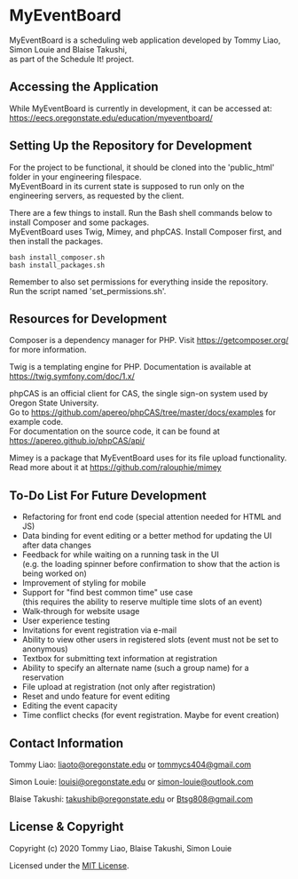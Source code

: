 # MyEventBoard

MyEventBoard is a scheduling web application developed by Tommy Liao, Simon Louie and Blaise Takushi,  
as part of the Schedule It! project.

## Accessing the Application

While MyEventBoard is currently in development, it can be accessed at:  
https://eecs.oregonstate.edu/education/myeventboard/

## Setting Up the Repository for Development

For the project to be functional, it should be cloned into the 'public_html' folder in your engineering filespace.  
MyEventBoard in its current state is supposed to run only on the engineering servers, as requested by the client.  

There are a few things to install. Run the Bash shell commands below to install Composer and some packages.  
MyEventBoard uses Twig, Mimey, and phpCAS. Install Composer first, and then install the packages.

`bash install_composer.sh`  
`bash install_packages.sh`

Remember to also set permissions for everything inside the repository.  
Run the script named 'set_permissions.sh'.

## Resources for Development

Composer is a dependency manager for PHP. Visit https://getcomposer.org/ for more information.

Twig is a templating engine for PHP. Documentation is available at https://twig.symfony.com/doc/1.x/  

phpCAS is an official client for CAS, the single sign-on system used by Oregon State University.  
Go to https://github.com/apereo/phpCAS/tree/master/docs/examples for example code.  
For documentation on the source code, it can be found at https://apereo.github.io/phpCAS/api/

Mimey is a package that MyEventBoard uses for its file upload functionality.  
Read more about it at https://github.com/ralouphie/mimey

## To-Do List For Future Development

- Refactoring for front end code (special attention needed for HTML and JS)
- Data binding for event editing or a better method for updating the UI after data changes
- Feedback for while waiting on a running task in the UI  
    (e.g. the loading spinner before confirmation to show that the action is being worked on)
- Improvement of styling for mobile
- Support for "find best common time" use case  
    (this requires the ability to reserve multiple time slots of an event)
- Walk-through for website usage
- User experience testing
- Invitations for event registration via e-mail
- Ability to view other users in registered slots (event must not be set to anonymous)
- Textbox for submitting text information at registration
- Ability to specify an alternate name (such a group name) for a reservation
- File upload at registration (not only after registration)
- Reset and undo feature for event editing
- Editing the event capacity
- Time conflict checks (for event registration. Maybe for event creation)

## Contact Information

Tommy Liao: liaoto@oregonstate.edu or tommycs404@gmail.com

Simon Louie: louisi@oregonstate.edu or simon-louie@outlook.com

Blaise Takushi: takushib@oregonstate.edu or Btsg808@gmail.com 

## License & Copyright

Copyright (c) 2020 Tommy Liao, Blaise Takushi, Simon Louie

Licensed under the [MIT License](LICENSE).

